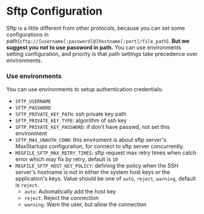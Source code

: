 Sftp Configuration
==================

Sftp is a little different from other protocols, because you can set some configurations in path(`sftp://[username[:password]@]hostname[:port]/file_path`). **But we suggest you not to use password in path.** You can use environments setting configuration, and priority is that path settings take precedence over environments.

### Use environments
You can use environments to setup authentication credentials:

- `SFTP_USERNAME`
- `SFTP_PASSWORD`
- `SFTP_PRIVATE_KEY_PATH`: ssh private key path
- `SFTP_PRIVATE_KEY_TYPE`: algorithm of ssh key
- `SFTP_PRIVATE_KEY_PASSWORD`: if don't have passwd, not set this environment
- `SFTP_MAX_UNAUTH_CONN`: this enviroment is about sftp server's MaxStartups configuration, for connect to sftp server concurrently.
- `MEGFILE_SFTP_MAX_RETRY_TIMES`: sftp request max retry times when catch error which may fix by retry, default is `10`
- `MEGFILE_SFTP_HOST_KEY_POLICY`: defining the policy when the SSH server's hostname is not in either the system host keys or the application's keys. Value should be one of `auto`, `reject`, `warning`, default is `reject`.
    - `auto`: Automatically add the host key
    - `reject`: Reject the connection
    - `warning`: Warn the user, but allow the connection
